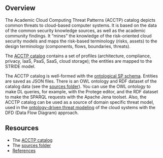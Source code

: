## Overview 

The Academic Cloud Computing Threat Patterns (ACCTP) catalog depicts common threats to cloud-based computer systems.
It is based on the data of the common security knowledge sources, as well as the academic community findings.
It “mines” the knowledge of the risk-oriented cloud security models and maps the risk-based terminology (risks, assets) 
to the design terminology (components, flows, boundaries, threats).

The [ACCTP catalog](catalog.md) contains a set of profiles (architecture, compliance, privacy, IaaS, PaaS, SaaS, cloud storage); 
the entities are mapped to the STRIDE model.

The ACCTP catalog is well-formed with the [ontological SP schema](https://github.com/nets4geeks/SPCatalogMaker).
Entities are saved as JSON files. There is an OWL ontology and RDF dataset of the catalog data 
(see the [sources folder](https://github.com/nets4geeks/SPCatalogMaker/catalogs/acctp/catalog)).
You can use the OWL ontology to make DL queries, for example, with the Protege editor,
and the RDF dataset to make the SPARQL requests with the Apache Jena toolset.
Also, the ACCTP catalog can be used as a source of domain specific threat model, used in 
the [ontology-driven threat modeling](https://github.com/nets4geeks/OdTM) of the cloud systems with 
the DFD (Data Flow Diagram) approach.

## Resources

* The [ACCTP catalog](catalog.md)
* The [sources folder](https://github.com/nets4geeks/SPCatalogMaker/catalogs/acctp/catalog)
* [References](references.md)

